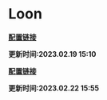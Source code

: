 # Loon

**[配置链接](https://raw.githubusercontent.com/Centralmatrix3/Scripts-Rules/master/General/Loon/Loon.conf)**

**更新时间:2023.02.19 15:10**

**[配置链接](https://raw.githubusercontent.com/Centralmatrix3/Scripts-Rules/master/General/Loon/Loonlite.conf)**

**更新时间:2023.02.22 15:55**
